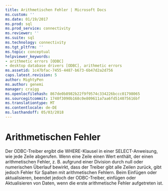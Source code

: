 ```yaml
---
title: Arithmetischen Fehler | Microsoft Docs
ms.custom: ''
ms.date: 01/19/2017
ms.prod: sql
ms.prod_service: connectivity
ms.reviewer: ''
ms.suite: sql
ms.technology: connectivity
ms.tgt_pltfrm: ''
ms.topic: conceptual
helpviewer_keywords:
- arithmetic errors [ODBC]
- desktop database drivers [ODBC], arithmetic errors
ms.assetid: 1c47bfac-7455-4487-b673-6b47d2a2d756
caps.latest.revision: 5
author: MightyPen
ms.author: genemi
manager: craigg
ms.openlocfilehash: 867de0b8982b22f9f9574c334226bccc01798065
ms.sourcegitcommit: 1740f3090b168c0e809611a7aa6fd514075616bf
ms.translationtype: MT
ms.contentlocale: de-DE
ms.lasthandoff: 05/03/2018
---
```

# <a name="arithmetic-errors"></a>Arithmetischen Fehler
Der ODBC-Treiber ergibt die WHERE-Klausel in einer SELECT-Anweisung, wie jede Zeile abgerufen. Wenn eine Zeile einen Wert enthält, der einen arithmetischen Fehler, z. B. aufgrund einer Division durch null oder numerischen Überlauf bewirkt, dass der Treiber gibt alle Zeilen zurück, gibt jedoch Fehler für Spalten mit arithmetischen Fehlern. Beim Einfügen oder aktualisieren, beendet jedoch der ODBC-Treiber, einfügen oder Aktualisieren von Daten, wenn die erste arithmetische Fehler aufgetreten ist.
